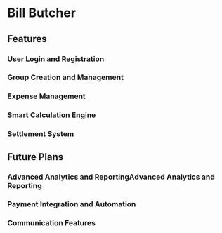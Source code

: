 # Bill Butcher

## Features
### User Login and Registration
### Group Creation and Management
### Expense Management
### Smart Calculation Engine
### Settlement System

## Future Plans
### Advanced Analytics and ReportingAdvanced Analytics and Reporting
### Payment Integration and Automation
### Communication Features
